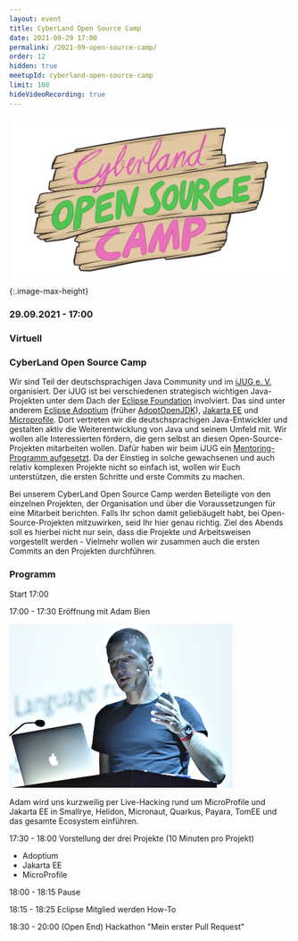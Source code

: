 ```yaml
---
layout: event
title: CyberLand Open Source Camp
date: 2021-09-29 17:00
permalink: /2021-09-open-source-camp/
order: 12
hidden: true
meetupId: cyberland-open-source-camp
limit: 100
hideVideoRecording: true
---
```


![Logo](/assets/logo/camp-logo.png){:.image-max-height}

### <i class="fas fa-lg fa-calendar"></i> 29.09.2021 - 17:00

### <i class="fas fa-lg fa-globe"></i> Virtuell

### <i class="fas fa-lg fa-tv"></i> CyberLand Open Source Camp

Wir sind Teil der deutschsprachigen Java Community und im [iJUG e. V.](https://www.ijug.eu) organisiert. Der iJUG ist bei verschiedenen strategisch wichtigen Java-Projekten unter dem Dach der [Eclipse Foundation](https://www.eclipse.org) involviert. Das sind unter anderem [Eclipse Adoptium](https://adoptium.net) (früher [AdoptOpenJDK](https://adoptopenjdk.net)), [Jakarta EE](https://jakarta.ee) und [Microprofile](http://www.microprofile.io). Dort vertreten wir die deutschsprachigen Java-Entwickler und gestalten aktiv die Weiterentwicklung von Java und seinem Umfeld mit. Wir wollen alle Interessierten fördern, die gern selbst an diesen Open-Source-Projekten mitarbeiten wollen. Dafür haben wir beim iJUG ein [Mentoring-Programm aufgesetzt](https://github.com/ijug-ev/Stipendium). Da der Einstieg in solche gewachsenen und auch relativ komplexen Projekte nicht so einfach ist, wollen wir Euch unterstützen, die ersten Schritte und erste Commits zu machen.

Bei unserem CyberLand Open Source Camp werden Beteiligte von den einzelnen Projekten, der Organisation und über die Voraussetzungen für eine Mitarbeit berichten. Falls Ihr schon damit geliebäugelt habt, bei Open-Source-Projekten mitzuwirken, seid Ihr hier genau richtig. Ziel des Abends soll es hierbei nicht nur sein, dass die Projekte und Arbeitsweisen vorgestellt werden - Vielmehr wollen wir zusammen auch die ersten Commits an den Projekten durchführen.

### Programm

Start 17:00

17:00 - 17:30 Eröffnung mit Adam Bien

![Adam](/assets/speaker/adam-bien.png)

Adam wird uns kurzweilig per Live-Hacking rund um MicroProfile und Jakarta EE  in Smallrye, Helidon, Micronaut, Quarkus, Payara, TomEE und das gesamte Ecosystem einführen.

17:30 - 18:00 Vorstellung der drei Projekte (10 Minuten pro Projekt)

* Adoptium
* Jakarta EE
* MicroProfile

18:00 - 18:15 Pause

18:15 - 18:25 Eclipse Mitglied werden How-To

18:30 - 20:00 (Open End) Hackathon "Mein erster Pull Request"
